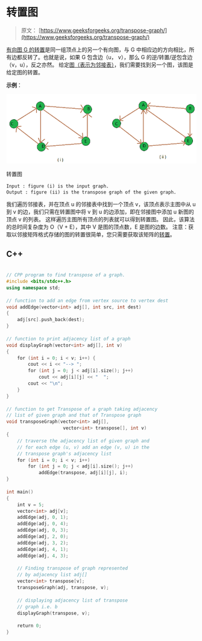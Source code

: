 # 转置图

> 原文： [https://www.geeksforgeeks.org/transpose-graph/](https://www.geeksforgeeks.org/transpose-graph/)

[有向图 G 的转置](https://en.wikipedia.org/wiki/transposeGraph)是同​​一组顶点上的另一个有向图，与 G 中相应边的方向相比，所有边都反转了。也就是说，如果 G 包含边（u， v），那么 G 的逆/转置/逆包含边（v，u），反之亦然。
给定[图（表示为邻接表）](https://www.geeksforgeeks.org/graph-and-its-representations/)，我们需要找到另一个图，该图是给定图的转置。

**示例**：

![Transpose graph](img/7e20e86f994adfb9304fdf474b8aa149.png)

转置图

```
Input : figure (i) is the input graph.
Output : figure (ii) is the transpose graph of the given graph.

```

我们遍历邻接表，并在顶点 u 的邻接表中找到一个顶点 v，该顶点表示主图中从 u 到 v 的边，我们只需在转置图中将 v 到 u 的边添加，即在邻接图中添加 u 新图的顶点 v 的列表。 这样遍历主图所有顶点的列表就可以得到转置图。 因此，该算法的总时间复杂度为 O（V + E），其中 V 是图的顶点数，E 是图的边数。
注意：获取以邻接矩阵格式存储的图的转置很简单，您只需要获取该矩阵的[转置](https://www.geeksforgeeks.org/program-to-find-transpose-of-a-matrix/)。

## C++

```cpp

// CPP program to find transpose of a graph. 
#include <bits/stdc++.h> 
using namespace std; 

// function to add an edge from vertex source to vertex dest 
void addEdge(vector<int> adj[], int src, int dest) 
{ 
    adj[src].push_back(dest);  
} 

// function to print adjacency list of a graph 
void displayGraph(vector<int> adj[], int v) 
{ 
    for (int i = 0; i < v; i++) { 
        cout << i << "--> "; 
        for (int j = 0; j < adj[i].size(); j++) 
            cout << adj[i][j] << "  "; 
        cout << "\n"; 
    } 
} 

// function to get Transpose of a graph taking adjacency 
// list of given graph and that of Transpose graph 
void transposeGraph(vector<int> adj[],  
                     vector<int> transpose[], int v) 
{ 
    // traverse the adjacency list of given graph and 
    // for each edge (u, v) add an edge (v, u) in the 
    // transpose graph's adjacency list 
    for (int i = 0; i < v; i++) 
        for (int j = 0; j < adj[i].size(); j++) 
            addEdge(transpose, adj[i][j], i); 
} 

int main() 
{ 
    int v = 5; 
    vector<int> adj[v]; 
    addEdge(adj, 0, 1); 
    addEdge(adj, 0, 4); 
    addEdge(adj, 0, 3); 
    addEdge(adj, 2, 0); 
    addEdge(adj, 3, 2); 
    addEdge(adj, 4, 1); 
    addEdge(adj, 4, 3); 

    // Finding transpose of graph represented 
    // by adjacency list adj[] 
    vector<int> transpose[v]; 
    transposeGraph(adj, transpose, v); 

    // displaying adjacency list of transpose  
    // graph i.e. b 
    displayGraph(transpose, v); 

    return 0; 
} 

```